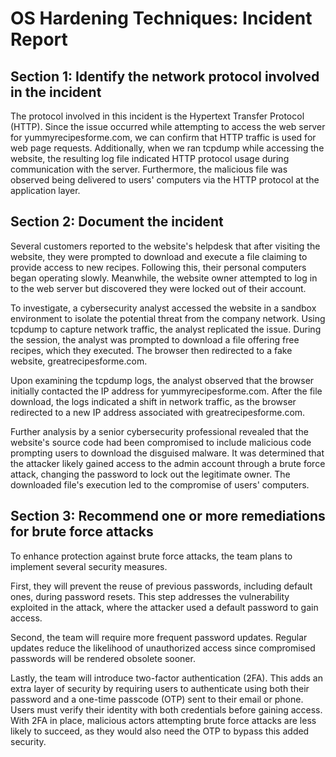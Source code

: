 # OS Hardening Techniques: Incident Report

## Section 1: Identify the network protocol involved in the incident

The protocol involved in this incident is the Hypertext Transfer Protocol (HTTP). Since the issue occurred while attempting to access the web server for yummyrecipesforme.com, we can confirm that HTTP traffic is used for web page requests. Additionally, when we ran tcpdump while accessing the website, the resulting log file indicated HTTP protocol usage during communication with the server. Furthermore, the malicious file was observed being delivered to users' computers via the HTTP protocol at the application layer.

## Section 2: Document the incident

Several customers reported to the website's helpdesk that after visiting the website, they were prompted to download and execute a file claiming to provide access to new recipes. Following this, their personal computers began operating slowly. Meanwhile, the website owner attempted to log in to the web server but discovered they were locked out of their account.

To investigate, a cybersecurity analyst accessed the website in a sandbox environment to isolate the potential threat from the company network. Using tcpdump to capture network traffic, the analyst replicated the issue. During the session, the analyst was prompted to download a file offering free recipes, which they executed. The browser then redirected to a fake website, greatrecipesforme.com.

Upon examining the tcpdump logs, the analyst observed that the browser initially contacted the IP address for yummyrecipesforme.com. After the file download, the logs indicated a shift in network traffic, as the browser redirected to a new IP address associated with greatrecipesforme.com.

Further analysis by a senior cybersecurity professional revealed that the website's source code had been compromised to include malicious code prompting users to download the disguised malware. It was determined that the attacker likely gained access to the admin account through a brute force attack, changing the password to lock out the legitimate owner. The downloaded file's execution led to the compromise of users' computers.

## Section 3: Recommend one or more remediations for brute force attacks

To enhance protection against brute force attacks, the team plans to implement several security measures. 

First, they will prevent the reuse of previous passwords, including default ones, during password resets. This step addresses the vulnerability exploited in the attack, where the attacker used a default password to gain access.

Second, the team will require more frequent password updates. Regular updates reduce the likelihood of unauthorized access since compromised passwords will be rendered obsolete sooner.

Lastly, the team will introduce two-factor authentication (2FA). This adds an extra layer of security by requiring users to authenticate using both their password and a one-time passcode (OTP) sent to their email or phone. Users must verify their identity with both credentials before gaining access. With 2FA in place, malicious actors attempting brute force attacks are less likely to succeed, as they would also need the OTP to bypass this added security.
